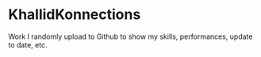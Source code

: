 # KhallidKonnections
Work I randomly upload to Github to show my skills, performances, update to date, etc.
